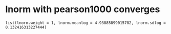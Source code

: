 # lnorm with pearson1000 converges

    list(lnorm.weight = 1, lnorm.meanlog = 4.93885899015782, lnorm.sdlog = 0.132416313227444)

